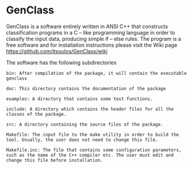 # GenClass
GenClass is a software entirely written in ANSI C++ that constructs classification programs in a C – like programming language in order to classify the input data, producing simple if – else rules.  The program is a free software and for installation instructions please visit the Wiki page https://github.com/itsoulos/GenClass/wiki 

The software has the following subdirectories

    bin: After compilation of the package, it will contain the executable genclass

    doc: This directory contains the documentation of the package

    examples: A directory that contains some test functions.

    include: A directory which contains the header files for all the classes of the package.

    src: A directory containing the source files of the package.

    Makefile: The input file to the make utility in order to build the tool. Usually, the user does not need to change this file.

    Makefile.inc: The file that contains some configuration parameters, such as the name of the C++ compiler etc. The user must edit and change this file before installation.

